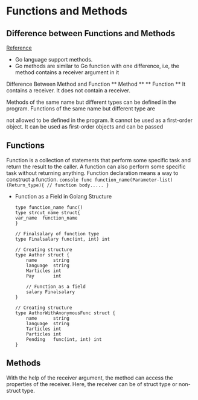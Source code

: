 # Functions and Methods

## Difference between Functions and Methods
[Reference](https://www.geeksforgeeks.org/methods-in-golang/)

* Go language support methods.
* Go methods are similar to Go function with one difference, i.e, the method contains a receiver argument in it

Difference Between Method and Function
        ** Method **				                            ** Function **
It contains a receiver.								It does not contain a receiver.

Methods of the same name but different
types can be defined in the program.				Functions of the same name but different type are

not allowed to be defined in the program.
It cannot be used as a first-order object.			It can be used as first-order objects and can be passed


## Functions
Function is a collection of statements that perform some specific task and return the result to the caller. A function can also perform some specific task without returning anything. Function declaration means a way to construct a function.
    ```console
    func function_name(Parameter-list)(Return_type){
        // function body.....
    }
    ```

* Function as a Field in Golang Structure
    ```console
    type function_name func()
    type strcut_name struct{
    var_name  function_name
    }
    ```

    ```console
    // Finalsalary of function type
    type Finalsalary func(int, int) int

    // Creating structure
    type Author struct {
        name      string
        language  string
        Marticles int
        Pay       int

        // Function as a field
        salary Finalsalary
    }

    // Creating structure
    type AuthorWithAnonymousFunc struct {
        name      string
        language  string
        Tarticles int
        Particles int
        Pending   func(int, int) int
    }
    ```

## Methods

With the help of the receiver argument, the method can access the properties of the receiver. Here, the receiver can be of struct type or non-struct type.



